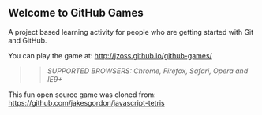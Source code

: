 ## Welcome to GitHub Games

A project based learning activity for people who are getting started with Git and GitHub.

You can play the game at: http://jzoss.github.io/github-games/

>> _*SUPPORTED BROWSERS*: Chrome, Firefox, Safari, Opera and IE9+_

This fun open source game was cloned from: https://github.com/jakesgordon/javascript-tetris
